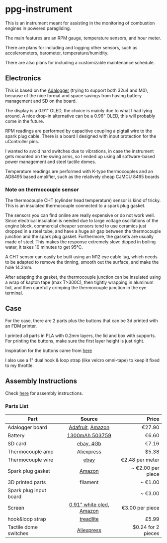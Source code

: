 # ppg-instrument
This is an instrument meant for assisting in the monitoring of combustion engines in powered paragliding.

The main features are an RPM gauge, temperature sensors, and hour meter.

There are plans for including and logging other sensors, such as accelerometers, barometer, temperature/humidity.

There are also plans for including a customizable maintenance schedule.

## Electronics
This is based on the [Adalogger](https://www.adafruit.com/?q=adalogger&sort=BestMatch) (trying to support both 32u4 and M0), because of the nice format and space savings from having battery management and SD on the board.

The display is a 0.91" OLED, the choice is mainly due to what I had lying around. A nice drop-in alternative can be a 0.96" OLED, this will probably come in the future.

RPM readings are performed by capacitive coupling a pigtail wire to the spark plug cable. There is a board I designed with input protection for the uController pins.

I wanted to avoid hard switches due to vibrations, in case the instrument gets mounted on the swing arms, so I ended up using all software-based power management and steel tactile domes.

Temperature readings are performed with K-type thermocouples and an AD8495 based amplifier, such as the relatively cheap CJMCU 8495 boards

### Note on thermocouple sensor
The thermocouple CHT (cylinder head temperature) sensor is kind of tricky. This is an insulated thermocouple connected to a spark plug gasket.

The sensors you can find online are really expensive or do not work well. Since electrical insulation is needed due to large voltage oscillations of the engine block, commercial cheaper sensors tend to use ceramics just dropped in a steel tube, and have a huge air gap between the thermocouple junction and the spark plug gasket. Furthermore, the gaskets are usually made of steel. This makes the response extremely slow: dipped in boiling water, it takes 10 minutes to get 95°C.

A CHT sensor can easily be built using an M12 eye cable lug, which needs to be adapted to remove the tinning, smooth out the surface, and make the hole 14.2mm.

After adapting the gasket, the thermocouple junction can be insulated using a wrap of kapton tape (max T>300C), then tightly wrapping in aluminum foil, and then carefully crimping the thermocouple junction in the eye terminal.

## Case
For the case, there are 2 parts plus the buttons that can be 3d printed with an FDM printer.

I printed all parts in PLA with 0.2mm layers, the lid and box with supports. For printing the buttons, make sure the first layer height is just right.

Inspiration for the buttons came from [here](https://www.instagram.com/p/BypbXyjohMr/)

I also use a 1" dual hook & loop strap (like velcro omni-tape) to keep it fixed to my throttle.

## Assembly Instructions
Check [here](hardware/Assembly%20Instructions/Instructions.md) for assembly instructions.


### Parts List 
|Part|Source|Price|                        
| ------------- |:-------------:| -----:|
| Adalogger board | [Adafruit](https://www.adafruit.com/product/2796), [Amazon](https://www.amazon.de/Adafruit-Feather-M0-Adalogger-ADA2796/dp/B01BMRDBXW/ref=sr_1_1?__mk_de_DE=%C3%85M%C3%85%C5%BD%C3%95%C3%91&keywords=adalogger+m0&qid=1636467653&qsid=261-5169470-0170866&sr=8-1&sres=B01BMRDBXW%2CB00D45ZOFE%2CB01GHY0ZH0%2CB00KREL5C6%2CB01BZRN8B4%2CB01MUFRHQ2%2CB079R8QZR6%2CB08FYDDQVV%2CB00556QVIY%2CB07CZ7HMHF%2CB007EJ37W8%2CB07MMTRSHV%2CB083R3RQLK%2CB092LCR66T%2CB071K692QJ%2CB0928G89SM%2CB07MLWKK6V%2CB08FY4ZXZ9%2CB07RD2JCFW%2CB07MCGYWFW) | €27.90 |
| Battery | [1300mAh 503759](https://www.ebay.com/itm/171260143191)      |   €6.60 |
| SD card | [ebay, 4Gb](https://www.ebay.it/itm/303426113204?ssPageName=STRK%3AMEBIDX%3AIT&_trksid=p2060353.m2749.l2649)      |    €7.16 |
| Thermocouple amp | [Aliexpress](https://www.aliexpress.com/i/33014907258.html)      |    $5.38 |
| Thermocouple wire | [ebay](https://www.ebay.it/itm/274905710453?hash=item4001a83f75:g:jTAAAOSwh59hFzC6)   |    €2.48 per meter |
| Spark plug gasket | [Amazon](https://www.ebay.it/itm/272789432218?hash=item3f8384679a:g:DPAAAOSwQcJaDBZB)      |    ~ €2.00 per piece |
| 3D printed parts | filament      |   ~ €1.00 |
| Spark plug input board |       |    ~ €3.00 |
| Screen | [0.91" white oled, Amazon](https://www.amazon.de/-/en/0-91-I2-°C-Serial-128x32-White-Display-Arduino/dp/B06XFHGT9P/ref=sr_1_3?keywords=0%2C91+weiß+oled&qid=1636468399&qsid=262-1393502-5513624&sr=8-3&sres=B07V8B3LSR%2CB07TKPXFLV%2CB06XFHGT9P%2CB0979YQWGT%2CB08K8XVJBT%2CB07TWJR7L9%2CB07JN2NHT4%2CB079KRC9X3%2CB01IROOJ48%2CB08216LXVQ%2CB01N97V0KH%2CB07FYG8MZN%2CB074N9VLZX%2CB014I8SIJY%2CB07PGZ9B51%2CB08MZV1TT9)      |    €3.00 per piece |
| hook&loop strap | [treadlite](https://www.treadlitegear.co.uk/ripfast-solo-hook-and-loop-in-20mm-and-25mm-hiking-bike-packing-choose-length-211-p.asp)  |    £5.99 |
| Tactile dome switches | [Aliexpress](https://www.aliexpress.com/item/32668884101.html)    |    $0.24 for 2 pieces |